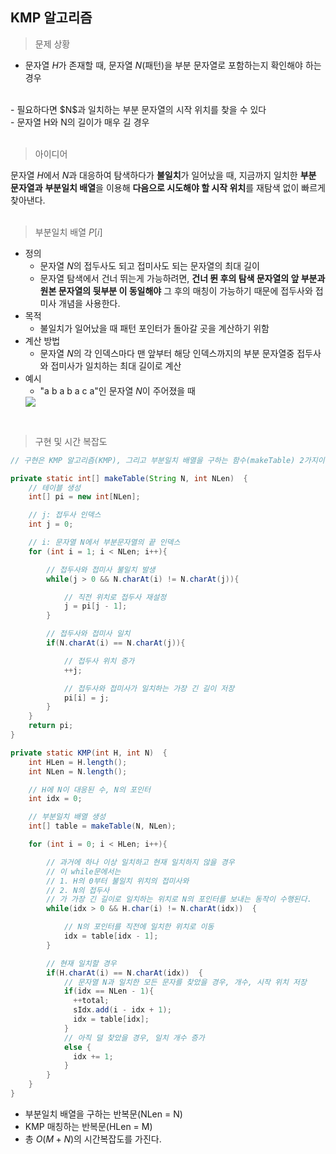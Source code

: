 ## KMP 알고리즘

> 문제 상황

- 문자열 $H$가 존재할 때, 문자열 $N$(패턴)을 부분 문자열로 포함하는지 확인해야 하는 경우
<br>
- 필요하다면 $N$과 일치하는 부분 문자열의 시작 위치를 찾을 수 있다
<br>
- 문자열 H와 N의 길이가 매우 길 경우
<br><br>

> 아이디어

문자열 $H$에서 $N$과 대응하여 탐색하다가 **불일치**가 일어났을 때, 지금까지 일치한 **부분 문자열과** **부분일치 배열**을 이용해 **다음으로 시도해야 할 시작 위치**를 재탐색 없이 빠르게 찾아낸다.
<br><br>

> 부분일치 배열 $P[i]$

- 정의
   - 문자열 $N$의 접두사도 되고 접미사도 되는 문자열의 최대 길이
   - 문자열 탐색에서 건너 뛰는게 가능하려면, **건너 뛴 후의 탐색 문자열의 앞 부분과 원본 문자열의 뒷부분 이 동일해야** 그 후의 매칭이 가능하기 때문에 접두사와 접미사 개념을 사용한다. 
- 목적
   - 불일치가 일어났을 때 패턴 포인터가 돌아갈 곳을 계산하기 위함
- 계산 방법
   - 문자열 $N$의 각 인덱스마다 맨 앞부터 해당 인덱스까지의 부분 문자열중 접두사와 접미사가 일치하는 최대 길이로 계산
- 예시
   - "a b a b a c a"인 문자열 $N$이 주어졌을 때
   <img src = "https://github.com/MJ-Kor/SSAFY11th-Gwangju04-WebStudy/blob/main/MJ-Kor/Algorithms/Concepts/imgs/PartialMatchTable.png">
<br>

> 구현 및 시간 복잡도

```java
// 구현은 KMP 알고리즘(KMP), 그리고 부분일치 배열을 구하는 함수(makeTable) 2가지이다.

private static int[] makeTable(String N, int NLen)  {
    // 테이블 생성
    int[] pi = new int[NLen];

    // j: 접두사 인덱스
    int j = 0;

    // i: 문자열 N에서 부분문자열의 끝 인덱스
    for (int i = 1; i < NLen; i++){

        // 접두사와 접미사 불일치 발생
        while(j > 0 && N.charAt(i) != N.charAt(j)){

            // 직전 위치로 접두사 재설정
            j = pi[j - 1];
        }

        // 접두사와 접미사 일치
        if(N.charAt(i) == N.charAt(j)){

            // 접두사 위치 증가
            ++j;

            // 접두사와 접미사가 일치하는 가장 긴 길이 저장
            pi[i] = j;
        }
    }
    return pi;
}

private static KMP(int H, int N)  {
    int HLen = H.length();
    int NLen = N.length();

    // H에 N이 대응된 수, N의 포인터
    int idx = 0;

    // 부분일치 배열 생성
    int[] table = makeTable(N, NLen);

    for (int i = 0; i < HLen; i++){

        // 과거에 하나 이상 일치하고 현재 일치하지 않을 경우 
        // 이 while문에서는
        // 1. H의 0부터 불일치 위치의 접미사와
        // 2. N의 접두사
        // 가 가장 긴 길이로 일치하는 위치로 N의 포인터를 보내는 동작이 수행된다.
        while(idx > 0 && H.char(i) != N.charAt(idx))  {

            // N의 포인터를 직전에 일치한 위치로 이동
            idx = table[idx - 1];
        }

        // 현재 일치할 경우
        if(H.charAt(i) == N.charAt(idx))  {
            // 문자열 N과 일치한 모든 문자를 찾았을 경우, 개수, 시작 위치 저장
            if(idx == NLen - 1){
              ++total;
              sIdx.add(i - idx + 1);
              idx = table[idx];
            }
            // 아직 덜 찾았을 경우, 일치 개수 증가
            else {
              idx += 1;
            }
        }
    }
}
```
- 부분일치 배열을 구하는 반복문(NLen = N)
- KMP 매칭하는 반복문(HLen = M)
- 총 $O(M + N)$의 시간복잡도를 가진다.
